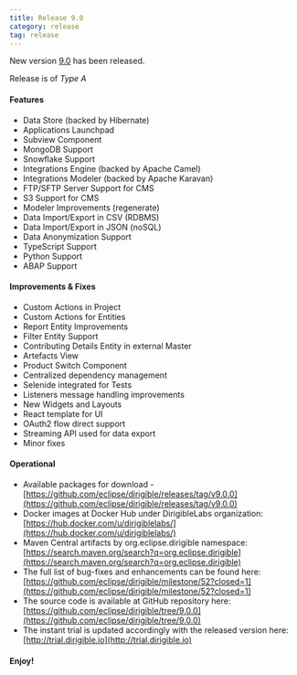 ```yaml
---
title: Release 9.0
category: release
tag: release
---
```


New version [9.0](https://github.com/eclipse/dirigible/releases/tag/v9.0.0) has been released.

Release is of *Type А*

#### Features

* Data Store (backed by Hibernate)
* Applications Launchpad
* Subview Component
* MongoDB Support
* Snowflake Support
* Integrations Engine (backed by Apache Camel)
* Integrations Modeler (backed by Apache Karavan)
* FTP/SFTP Server Support for CMS
* S3 Support for CMS
* Modeler Improvements (regenerate)
* Data Import/Export in CSV (RDBMS)
* Data Import/Export in JSON (noSQL)
* Data Anonymization Support
* TypeScript Support
* Python Support
* ABAP Support

#### Improvements & Fixes

* Custom Actions in Project
* Custom Actions for Entities
* Report Entity Improvements
* Filter Entity Support
* Contributing Details Entity in external Master
* Artefacts View
* Product Switch Component
* Centralized dependency management
* Selenide integrated for Tests
* Listeners message handling improvements
* New Widgets and Layouts
* React template for UI
* OAuth2 flow direct support
* Streaming API used for data export
* Minor fixes

#### Operational

* Available packages for download - [https://github.com/eclipse/dirigible/releases/tag/v9.0.0](https://github.com/eclipse/dirigible/releases/tag/v9.0.0)
* Docker images at Docker Hub under DirigibleLabs organization:	[https://hub.docker.com/u/dirigiblelabs/](https://hub.docker.com/u/dirigiblelabs/)
* Maven Central artifacts by org.eclipse.dirigible namespace: [https://search.maven.org/search?q=org.eclipse.dirigible](https://search.maven.org/search?q=org.eclipse.dirigible)
* The full list of bug-fixes and enhancements can be found here: [https://github.com/eclipse/dirigible/milestone/52?closed=1](https://github.com/eclipse/dirigible/milestone/52?closed=1)
* The source code is available at GitHub repository here: [https://github.com/eclipse/dirigible/tree/9.0.0](https://github.com/eclipse/dirigible/tree/9.0.0)
* The instant trial is updated accordingly with the released version here: [http://trial.dirigible.io](http://trial.dirigible.io)

#### Enjoy!
